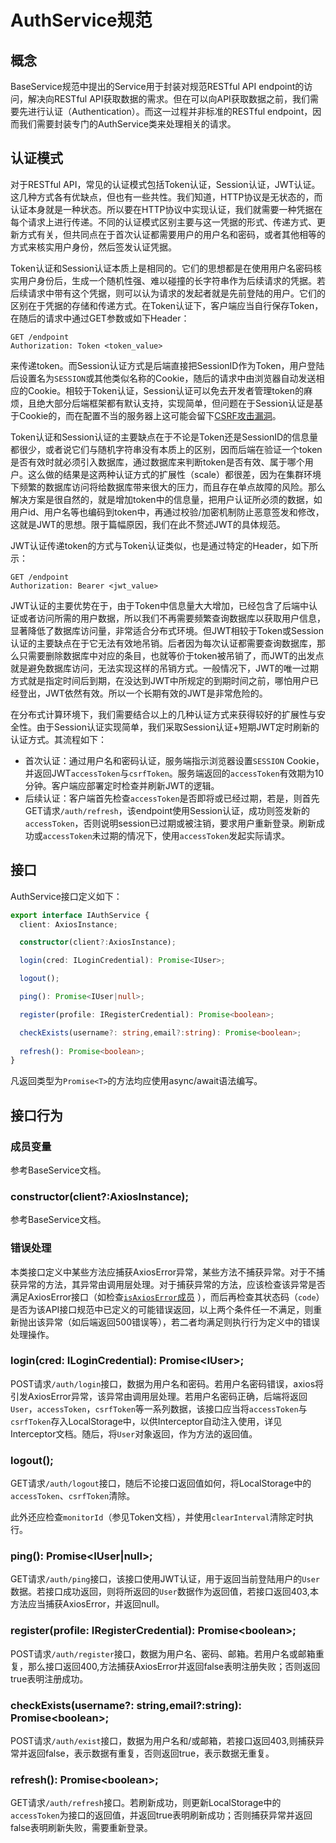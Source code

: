 # AuthService规范
## 概念
BaseService规范中提出的Service用于封装对规范RESTful API endpoint的访问，解决向RESTful API获取数据的需求。但在可以向API获取数据之前，我们需要先进行认证（Authentication）。而这一过程并非标准的RESTful endpoint，因而我们需要封装专门的AuthService类来处理相关的请求。

## 认证模式
对于RESTful API，常见的认证模式包括Token认证，Session认证，JWT认证。这几种方式各有优缺点，但也有一些共性。我们知道，HTTP协议是无状态的，而认证本身就是一种状态。所以要在HTTP协议中实现认证，我们就需要一种凭据在每个请求上进行传递。不同的认证模式区别主要与这一凭据的形式、传递方式、更新方式有关，但共同点在于首次认证都需要用户的用户名和密码，或者其他相等的方式来核实用户身份，然后签发认证凭据。

Token认证和Session认证本质上是相同的。它们的思想都是在使用用户名密码核实用户身份后，生成一个随机性强、难以碰撞的长字符串作为后续请求的凭据。若后续请求中带有这个凭据，则可以认为请求的发起者就是先前登陆的用户。它们的区别在于凭据的存储和传递方式。在Token认证下，客户端应当自行保存Token，在随后的请求中通过GET参数或如下Header：
```http request
GET /endpoint
Authorization: Token <token_value> 
```
来传递token。而Session认证方式是后端直接把SessionID作为Token，用户登陆后设置名为`SESSION`或其他类似名称的Cookie，随后的请求中由浏览器自动发送相应的Cookie。相较于Token认证，Session认证可以免去开发者管理token的麻烦，且绝大部分后端框架都有默认支持，实现简单，但问题在于Session认证是基于Cookie的，而在配置不当的服务器上这可能会留下[CSRF攻击漏洞](https://segmentfault.com/a/1190000016659945 )。

Token认证和Session认证的主要缺点在于不论是Token还是SessionID的信息量都很少，或者说它们与随机字符串没有本质上的区别，因而后端在验证一个token是否有效时就必须引入数据库，通过数据库来判断token是否有效、属于哪个用户。这么做的结果是这两种认证方式的扩展性（scale）都很差，因为在集群环境下频繁的数据库访问将给数据库带来很大的压力，而且存在单点故障的风险。那么解决方案是很自然的，就是增加token中的信息量，把用户认证所必须的数据，如用户id、用户名等也编码到token中，再通过校验/加密机制防止恶意签发和修改，这就是JWT的思想。限于篇幅原因，我们在此不赘述JWT的具体规范。

JWT认证传递token的方式与Token认证类似，也是通过特定的Header，如下所示：
```http request
GET /endpoint
Authorization: Bearer <jwt_value>
```

JWT认证的主要优势在于，由于Token中信息量大大增加，已经包含了后端中认证或者访问所需的用户数据，所以我们不再需要频繁查询数据库以获取用户信息，显著降低了数据库访问量，非常适合分布式环境。但JWT相较于Token或Session认证的主要缺点在于它无法有效地吊销。后者因为每次认证都需要查询数据库，那么只需要删除数据库中对应的条目，也就等价于token被吊销了，而JWT的出发点就是避免数据库访问，无法实现这样的吊销方式。一般情况下，JWT的唯一过期方式就是指定时间后到期，在没达到JWT中所规定的到期时间之前，哪怕用户已经登出，JWT依然有效。所以一个长期有效的JWT是非常危险的。

在分布式计算环境下，我们需要结合以上的几种认证方式来获得较好的扩展性与安全性。由于Session认证实现简单，我们采取Session认证+短期JWT定时刷新的认证方式。其流程如下：
* 首次认证：通过用户名和密码认证，服务端指示浏览器设置`SESSION` Cookie，并返回JWT`accessToken`与`csrfToken`。服务端返回的`accessToken`有效期为10分钟。客户端应部署定时检查并刷新JWT的逻辑。
* 后续认证：客户端首先检查`accessToken`是否即将或已经过期，若是，则首先GET请求`/auth/refresh`，该endpoint使用Session认证，成功则签发新的`accessToken`，否则说明session已过期或被注销，要求用户重新登录。刷新成功或`accessToken`未过期的情况下，使用`accessToken`发起实际请求。

## 接口
AuthService接口定义如下：
```typescript
export interface IAuthService {
  client: AxiosInstance;

  constructor(client?:AxiosInstance);

  login(cred: ILoginCredential): Promise<IUser>;

  logout();

  ping(): Promise<IUser|null>;

  register(profile: IRegisterCredential): Promise<boolean>;

  checkExists(username?: string,email?:string): Promise<boolean>;
  
  refresh(): Promise<boolean>;
}
```
凡返回类型为`Promise<T>`的方法均应使用async/await语法编写。

## 接口行为
### 成员变量
参考BaseService文档。
### constructor(client?:AxiosInstance);
参考BaseService文档。
### 错误处理
本类接口定义中某些方法应捕获AxiosError异常，某些方法不捕获异常。对于不捕获异常的方法，其异常由调用层处理。对于捕获异常的方法，应该检查该异常是否满足AxiosError接口（如检查[`isAxiosError`成员](https://github.com/axios/axios/pull/1419/files) ），而后再检查其状态码（`code`）是否为该API接口规范中已定义的可能错误返回，以上两个条件任一不满足，则重新抛出该异常（如后端返回500错误等），若二者均满足则执行行为定义中的错误处理操作。
### login(cred: ILoginCredential): Promise\<IUser>;
POST请求`/auth/login`接口，数据为用户名和密码。若用户名密码错误，axios将引发AxiosError异常，该异常由调用层处理。若用户名密码正确，后端将返回`User`，`accessToken`，`csrfToken`等一系列数据，该接口应当将`accessToken`与`csrfToken`存入LocalStorage中，以供Interceptor自动注入使用，详见Interceptor文档。随后，将`User`对象返回，作为方法的返回值。

### logout();
GET请求`/auth/logout`接口，随后不论接口返回值如何，将LocalStorage中的`accessToken`、`csrfToken`清除。

此外还应检查`monitorId`（参见Token文档），并使用`clearInterval`清除定时执行。

### ping(): Promise\<IUser|null>;
GET请求`/auth/ping`接口，该接口使用JWT认证，用于返回当前登陆用户的`User`数据。若接口成功返回，则将所返回的`User`数据作为返回值，若接口返回403,本方法应当捕获AxiosError，并返回null。

### register(profile: IRegisterCredential): Promise\<boolean>;
POST请求`/auth/register`接口，数据为用户名、密码、邮箱。若用户名或邮箱重复，那么接口返回400,方法捕获AxiosError并返回false表明注册失败；否则返回true表明注册成功。

### checkExists(username?: string,email?:string): Promise\<boolean>;
POST请求`/auth/exist`接口，数据为用户名和/或邮箱，若接口返回403,则捕获异常并返回false，表示数据有重复，否则返回true，表示数据无重复。

### refresh(): Promise\<boolean>;
GET请求`/auth/refresh`接口。若刷新成功，则更新LocalStorage中的`accessToken`为接口的返回值，并返回true表明刷新成功；否则捕获异常并返回false表明刷新失败，需要重新登录。
